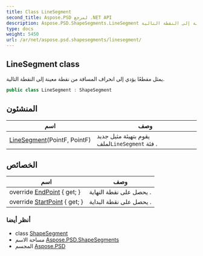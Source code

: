 ```yaml
---
title: Class LineSegment
second_title: Aspose.PSD لمرجع .NET API
description: Aspose.PSD.ShapeSegments.LineSegment فصل. يمثل مقطعًا يؤدي إلى انحراف المسافة من نقطة معينة إلى النقطة التالية.
type: docs
weight: 5450
url: /ar/net/aspose.psd.shapesegments/linesegment/
---
```

## LineSegment class

يمثل مقطعًا يؤدي إلى انحراف المسافة من نقطة معينة إلى النقطة التالية.

```csharp
public class LineSegment : ShapeSegment
```

## المنشئون

| اسم | وصف |
| --- | --- |
| [LineSegment](linesegment/)(PointF, PointF) | يقوم بتهيئة مثيل جديد لملف`LineSegment` فئة . |

## الخصائص

| اسم | وصف |
| --- | --- |
| override [EndPoint](../../aspose.psd.shapesegments/linesegment/endpoint/) { get; } | يحصل على نقطة النهاية . |
| override [StartPoint](../../aspose.psd.shapesegments/linesegment/startpoint/) { get; } | يحصل على نقطة البداية . |

### أنظر أيضا

* class [ShapeSegment](../../aspose.psd/shapesegment/)
* مساحة الاسم [Aspose.PSD.ShapeSegments](../../aspose.psd.shapesegments/)
* المجسم [Aspose.PSD](../../)


